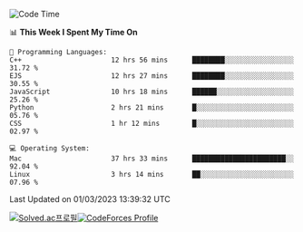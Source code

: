 
<!--START_SECTION:waka-->
![Code Time](http://img.shields.io/badge/Code%20Time-2%2C582%20hrs%2014%20mins-blue)

📊 **This Week I Spent My Time On** 

```text
💬 Programming Languages: 
C++                      12 hrs 56 mins      ████████░░░░░░░░░░░░░░░░░   31.72 % 
EJS                      12 hrs 27 mins      ████████░░░░░░░░░░░░░░░░░   30.55 % 
JavaScript               10 hrs 18 mins      ██████░░░░░░░░░░░░░░░░░░░   25.26 % 
Python                   2 hrs 21 mins       █░░░░░░░░░░░░░░░░░░░░░░░░   05.76 % 
CSS                      1 hr 12 mins        █░░░░░░░░░░░░░░░░░░░░░░░░   02.97 % 

💻 Operating System: 
Mac                      37 hrs 33 mins      ███████████████████████░░   92.04 % 
Linux                    3 hrs 14 mins       ██░░░░░░░░░░░░░░░░░░░░░░░   07.96 % 
```


 Last Updated on 01/03/2023 13:39:32 UTC
<!--END_SECTION:waka-->
[![Solved.ac프로필](http://mazassumnida.wtf/api/generate_badge?boj=hckim96)](https://solved.ac/hckim96)[![CodeForces Profile](https://cf.leed.at?id=hckim96)](https://codeforces.com/profile/hckim96)

